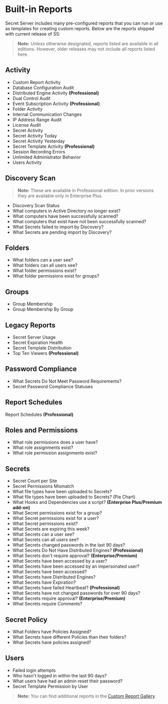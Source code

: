 [title]: # (Built-in Reports)
[tags]: # (Built-in Reports)
[priority]: # (1000)

# Built-in Reports

Secret Server includes many pre-configured reports that you can run or use as templates for creating custom reports. Below are the reports shipped with current release of SS:

>**Note:** Unless otherwise designated, reports listed are available in all editions.  However, older releases may not include all reports listed here.

## Activity

- Custom Report Activity
- Database Configuration Audit
- Distributed Engine Activity **(Professional)**
- Dual Control Audit
- Event Subscription Activity **(Professional)**
- Folder Activity
- Internal Communication Changes
- IP Address Range Audit
- License Audit
- Secret Activity
- Secret Activity Today
- Secret Activity Yesterday
- Secret Template Activity **(Professional)** 
- Session Recording Errors
- Unlimited Administrator Behavior
- Users Activity

## Discovery Scan

> **Note:** These are available in Professional edition. In prior versions they are available only in Enterprise Plus.

- Discovery Scan Status
- What computers in Active Directory no longer exist? 
- What computers have been successfully scanned? 
- What computers that exist have not been successfully scanned?
- What Secrets failed to import by Discovery?
- What Secrets are pending import by Discovery?

## Folders

- What folders can a user see?
- What folders can all users see?
- What folder permissions exist?
- What folder permissions exist for groups?

## Groups

- Group Membership
- Group Membership By Group

## Legacy Reports

- Secret Server Usage
- Secret Expiration Health
- Secret Template Distribution
- Top Ten Viewers **(Professional)** 

## Password Compliance

- What Secrets Do Not Meet Password Requirements?
- Secret Password Compliance Statuses

## Report Schedules

Report Schedules **(Professional)** 

## Roles and Permissions

- What role permissions does a user have?
- What role assignments exist?
- What role permission assignments exist?

## Secrets

- Secret Count per Site
- Secret Permissions Mismatch
- What file types have been uploaded to Secrets?
- What file types have been uploaded to Secrets? (Pie Chart)
- What Hooks and Dependencies use a script? **(Enterprise Plus/Premium add-on)**
- What Secret permissions exist for a group?
- What Secret permissions exist for a user?
- What Secret permissions exist?
- What Secrets are expiring this week?
- What Secrets can a user see?
- What Secrets can all users see?
- What Secrets changed passwords in the last 90 days?
- What Secrets Do Not Have Distributed Engines? **(Professional)**
- What Secrets don't require approval? **(Enterprise/Premium)**
- What Secrets have been accessed by a user?
- What Secrets have been accessed by an impersonated user?
- What Secrets have been accessed?
- What Secrets have Distributed Engines?
- What Secrets have Expiration?
- What Secrets have failed Heartbeat? **(Professional)** 
- What Secrets have not changed passwords for over 90 days?
- What Secrets require approval? **(Enterprise/Premium)**
- What Secrets require Comments?

## Secret Policy

- What Folders have Policies Assigned?
- What Secrets have different Policies than their folders?
- What Secrets have policies assigned?

## Users

- Failed login attempts
- Who hasn't logged in within the last 90 days?
- What users have had an admin reset their password?
- Secret Template Permission by User

> **Note:** You can find additional reports in the  [Custom Report Gallery](https://my.thycotic.com/products_secretserver_customreportgallery.html).